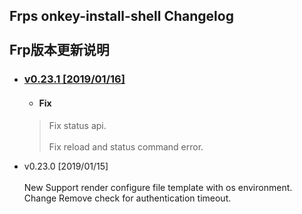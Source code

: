 Frps onkey-install-shell Changelog<br>  
Frp版本更新说明
---------------------------------------

 <!-- vim-markdown-toc GFM -->
 
 * ### [ v0.23.1 [2019/01/16]](#v0.23.1[2019/01/16])  
    * #### Fix<br>  
     >Fix status api.<br>  
     >Fix reload and status command error.

* v0.23.0 [2019/01/15]<br>  
    New
    Support render configure file template with os environment.
    Change
    Remove check for authentication timeout.
